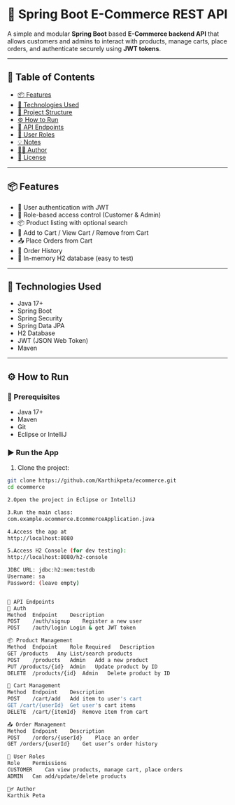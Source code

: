 # 🛒 Spring Boot E-Commerce REST API

A simple and modular **Spring Boot** based **E-Commerce backend API** that allows customers and admins to interact with products, manage carts, place orders, and authenticate securely using **JWT tokens**.

---

## 📌 Table of Contents

- [📦 Features](#-features)
- [🧰 Technologies Used](#-technologies-used)
- [📁 Project Structure](#-project-structure)
- [⚙️ How to Run](#️-how-to-run)
- [📄 API Endpoints](#-api-endpoints)
- [🔐 User Roles](#-user-roles)
- [💡 Notes](#-notes)
- [🙋‍♂️ Author](#-author)
- [📃 License](#-license)

---

## 📦 Features

- 🔐 User authentication with JWT
- 👥 Role-based access control (Customer & Admin)
- 📦 Product listing with optional search
- 🛒 Add to Cart / View Cart / Remove from Cart
- 📤 Place Orders from Cart
- 🧾 Order History
- 🧪 In-memory H2 database (easy to test)

---

## 🧰 Technologies Used

- Java 17+
- Spring Boot
- Spring Security
- Spring Data JPA
- H2 Database
- JWT (JSON Web Token)
- Maven


---

## ⚙️ How to Run

### 🧱 Prerequisites

- Java 17+
- Maven
- Git
- Eclipse or IntelliJ

### ▶️ Run the App

1. Clone the project:

```bash
git clone https://github.com/Karthikpeta/ecommerce.git
cd ecommerce

2.Open the project in Eclipse or IntelliJ

3.Run the main class:
com.example.ecommerce.EcommerceApplication.java

4.Access the app at
http://localhost:8080

5.Access H2 Console (for dev testing):
http://localhost:8080/h2-console

JDBC URL: jdbc:h2:mem:testdb
Username: sa
Password: (leave empty)


📄 API Endpoints
🔑 Auth
Method	Endpoint	Description
POST	/auth/signup	Register a new user
POST	/auth/login	Login & get JWT token

📦 Product Management
Method	Endpoint	Role Required	Description
GET	/products	Any	List/search products
POST	/products	Admin	Add a new product
PUT	/products/{id}	Admin	Update product by ID
DELETE	/products/{id}	Admin	Delete product by ID

🛒 Cart Management
Method	Endpoint	Description
POST	/cart/add	Add item to user's cart
GET	/cart/{userId}	Get user's cart items
DELETE	/cart/{itemId}	Remove item from cart

📤 Order Management
Method	Endpoint	Description
POST	/orders/{userId}	Place an order
GET	/orders/{userId}	Get user’s order history

🔐 User Roles
Role	Permissions
CUSTOMER	Can view products, manage cart, place orders
ADMIN	Can add/update/delete products

🙋‍♂️ Author
Karthik Peta
